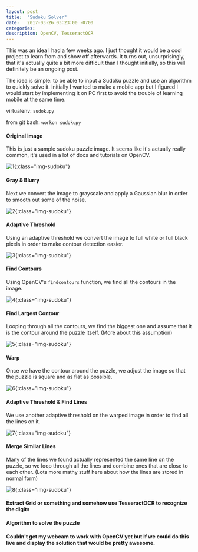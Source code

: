 ```yaml
---
layout: post
title:  "Sudoku Solver"
date:   2017-03-26 03:23:00 -0700
categories:
description: OpenCV, TesseractOCR
---
```

This was an idea I had a few weeks ago. I just thought it would be a cool project to learn from and show off afterwards. It turns out, unsurprisingly, that it's actually quite a bit more difficult than I thought initially, so this will definitely be an ongoing post.

The idea is simple: to be able to input a Sudoku puzzle and use an algorithm to quickly solve it. Initially I wanted to make a mobile app but I figured I would start by implementing it on PC first to avoid the trouble of learning mobile at the same time.

virtualenv: `sudokupy`

from git bash: `workon sudokupy`


#### Original Image
This is just a sample sudoku puzzle image. It seems like it's actually really common, it's used in a lot of docs and tutorials on OpenCV.

![1]{:class="img-sudoku"}

#### Gray & Blurry
Next we convert the image to grayscale and apply a Gaussian blur in order to smooth out some of the noise.

![2]{:class="img-sudoku"}

#### Adaptive Threshold
Using an adaptive threshold we convert the image to full white or full black pixels in order to make contour detection easier.

![3]{:class="img-sudoku"}

#### Find Contours
Using OpenCV's `findcontours` function, we find all the contours in the image.

![4]{:class="img-sudoku"}

#### Find Largest Contour
Looping through all the contours, we find the biggest one and assume that it is the contour around the puzzle itself. (More about this assumption)

![5]{:class="img-sudoku"}

#### Warp
Once we have the contour around the puzzle, we adjust the image so that the puzzle is square and as flat as possible.

![6]{:class="img-sudoku"}

#### Adaptive Threshold & Find Lines
We use another adaptive threshold on the warped image in order to find all the lines on it.

![7]{:class="img-sudoku"}

#### Merge Similar Lines
Many of the lines we found actually represented the same line on the puzzle, so we loop through all the lines and combine ones that are close to each other. (Lots more mathy stuff here about how the lines are stored in normal form)

![8]{:class="img-sudoku"}

#### Extract Grid or something and somehow use TesseractOCR to recognize the digits

#### Algorithm to solve the puzzle

#### Couldn't get my webcam to work with OpenCV yet but if we could do this live and display the solution that would be pretty awesome.


[1]: {{site.url}}/assets/original.jpg
[2]: {{site.url}}/assets/gray_and_blurred.jpg
[3]: {{site.url}}/assets/adaptive_threshold.png
[4]: {{site.url}}/assets/all_contours.jpg
[5]: {{site.url}}/assets/biggest_contour.jpg
[6]: {{site.url}}/assets/warp.jpg
[7]: {{site.url}}/assets/all_lines.jpg
[8]: {{site.url}}/assets/merged_lines.jpg
